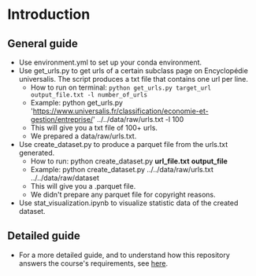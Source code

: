 # Introduction

## General guide

- Use environment.yml to set up your conda environment.
- Use get_urls.py to get urls of a certain subclass page on Encyclopédie universalis. The script produces a txt file that contains one url per line. 
	- How to run on terminal: ```python get_urls.py target_url output_file.txt -l number_of_urls```
   	- Example: python get_urls.py 'https://www.universalis.fr/classification/economie-et-gestion/entreprise/' ../../data/raw/urls.txt -l 100
	- This will give you a txt file of 100+ urls.
 	- We prepared a data/raw/urls.txt.
- Use create_dataset.py to produce a parquet file from the urls.txt generated.
	- How to run: python create_dataset.py **url_file.txt** **output_file**
	- Example: python create_dataset.py ../../data/raw/urls.txt ../../data/raw/dataset
	- This will give you a .parquet file.
   	- We didn't prepare any parquet file for copyright reasons.
- Use stat_visualization.ipynb to visualize statistic data of the created dataset.
		
## Detailed guide
- For a more detailed guide, and to understand how this repository answers the course's requirements, see [here](https://github.com/CourantenCourant/Outil-traitement-corpus/blob/doc/rapport.md).
  
